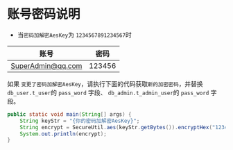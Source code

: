 # 账号密码说明
- 当`密码加解密AesKey`为 `1234567891234567`时

| 账号        | 密码     |
| - | - |
| SuperAdmin@qq.com | 123456 |

如果 `变更了密码加解密AesKey`，请执行下面的代码获取`新的加密密码`，并替换`db_user.t_user`的 `pass_word` 字段、 `db_admin.t_admin_user`的 `pass_word` 字段。
```java
public static void main(String[] args) {
    String keyStr = "{你的密码加解密AesKey}";
    String encrypt = SecureUtil.aes(keyStr.getBytes()).encryptHex("123456");
    System.out.println(encrypt);
}
```